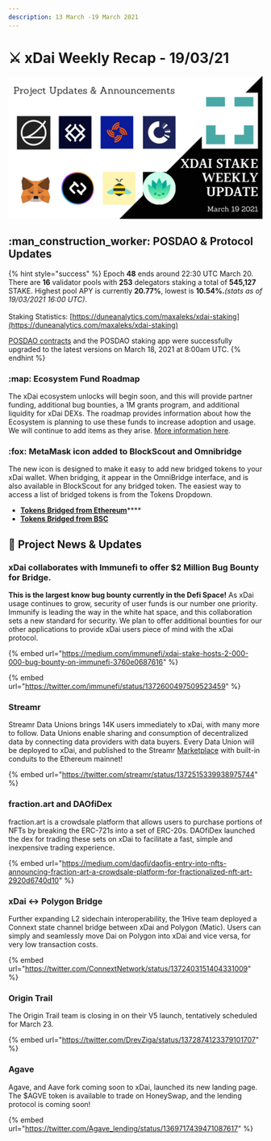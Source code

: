 ```yaml
---
description: 13 March -19 March 2021
---
```


# ⚔️ xDai Weekly Recap - 19/03/21

![](<../../../../.gitbook/assets/Green and Black Modern Sales Marketing Presentation (38).png>)

## :man\_construction\_worker: POSDAO & Protocol Updates

{% hint style="success" %}
Epoch **48** ends around 22:30 UTC March 20. There are **16** validator pools with **253** delegators staking a total of **545,127** STAKE. Highest pool APY is currently **20.77%**, lowest is **10.54%.**_(stats as of 19/03/2021 16:00 UTC)_.\
\
Staking Statistics: [https://duneanalytics.com/maxaleks/xdai-staking](https://duneanalytics.com/maxaleks/xdai-staking)

[POSDAO contracts](https://github.com/poanetwork/posdao-contracts) and the POSDAO staking app were successfully upgraded to the latest versions on March 18, 2021 at 8:00am UTC.&#x20;
{% endhint %}

### :map: Ecosystem Fund Roadmap

The xDai ecosystem unlocks will begin soon, and this will provide partner funding, additional bug bounties, a 1M grants program, and additional liquidity for xDai DEXs. The roadmap provides information about how the Ecosystem is planning to use these funds to increase adoption and usage. We will continue to add items as they arise. [More information here](../../../roadmap/ecosystem-fund-roadmap.md).

### :fox: MetaMask icon added to BlockScout and Omnibridge

The new icon is designed to make it easy to add new bridged tokens to your xDai wallet. When bridging, it appear in the OmniBridge interface, and is also available in BlockScout for any bridged token. The easiest way to access a list of bridged tokens is from the Tokens Dropdown.

* [**Tokens Bridged from Ethereum**](https://blockscout.com/xdai/mainnet/bridged-tokens/eth)****
* ****[**Tokens Bridged from BSC**](https://blockscout.com/xdai/mainnet/bridged-tokens/bsc)****

## :butterfly: Project News & Updates

### xDai collaborates with Immunefi to offer $2 Million Bug Bounty for Bridge.&#x20;

**This is the largest know bug bounty currently in the Defi Space!** As xDai usage continues to grow, security of user funds is our number one priority. Immunify is leading the way in the white hat space, and this collaboration sets a new standard for security. We plan to offer additional bounties for our other applications to provide xDai users piece of mind with the xDai protocol.

{% embed url="https://medium.com/immunefi/xdai-stake-hosts-2-000-000-bug-bounty-on-immunefi-3760e0687616" %}

{% embed url="https://twitter.com/immunefi/status/1372600497509523459" %}

### Streamr

Streamr Data Unions brings 14K users immediately to xDai, with many more to follow. Data Unions enable sharing and consumption of decentralized data by connecting data providers with data buyers. Every Data Union will be deployed to xDai, and published to the Streamr [Marketplace](https://streamr.network/marketplace) with built-in conduits to the Ethereum mainnet!

{% embed url="https://twitter.com/streamr/status/1372515339938975744" %}

### fraction.art and DAOfiDex

fraction.art is a crowdsale platform that allows users to purchase portions of NFTs by breaking the ERC-721s into a set of ERC-20s. DAOfiDex launched the dex for trading these sets on xDai to facilitate a fast, simple and inexpensive trading experience.

{% embed url="https://medium.com/daofi/daofis-entry-into-nfts-announcing-fraction-art-a-crowdsale-platform-for-fractionalized-nft-art-2920d6740d10" %}

### xDai <-> Polygon Bridge

Further expanding L2 sidechain interoperability, the 1Hive team deployed a Connext state channel bridge between xDai and Polygon (Matic). Users can simply and seamlessly move Dai on Polygon into xDai and vice versa, for very low transaction costs.

{% embed url="https://twitter.com/ConnextNetwork/status/1372403151404331009" %}

### Origin Trail

The Origin Trail team is closing in on their V5 launch, tentatively scheduled for March 23.

{% embed url="https://twitter.com/DrevZiga/status/1372874123379101707" %}

### Agave

Agave, and Aave fork coming soon to xDai, launched its new landing page. The $AGVE token is available to trade on HoneySwap, and the lending protocol is coming soon!

{% embed url="https://twitter.com/Agave_lending/status/1369717439471087617" %}

